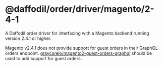 # @daffodil/order/driver/magento/2-4-1

A Daffodil order driver for interfacing with a Magento backend running version 2.4.1 or higher.

Magento v2.4.1 does not provide support for guest orders in their GraphQL orders endpoint. [graycoreio/magento2-guest-orders-graphql](https://github.com/graycoreio/magento2-guest-orders-graphql) should be used to add support for guest orders.